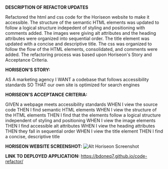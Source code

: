 <strong>DESCRIPTION OF REFACTOR UPDATES</strong>

Refactored the html and css code for the Horiseon website to make it accessible. The structure of the semantic HTML elements was updated to follow a logical structure indepedent
of styling and positioning with comments added. The images were giving alt attributes and the heading attributes were organized into sequential order. The title element was 
updated with a concise and descriptive title. The css was organized to follow the flow of the HTML elements, consolidated, and comments were added. The refactoring process was 
based upon Horiseon's Story and Acceptance Criteria.

<strong>HORISEON'S STORY:</strong>

AS A marketing agency
I WANT a codebase that follows accessibility standards
SO THAT our own site is optimized for search engines

<strong>HORISEON'S ACCEPTANCE CRITERIA:</strong>

GIVEN a webpage meets accessibility standards
WHEN I view the source code
THEN I find semantic HTML elements
WHEN I view the structure of the HTML elements
THEN I find that the elements follow a logical structure independent of styling and positioning
WHEN I view the image elements
THEN I find accessible alt attributes
WHEN I view the heading attributes
THEN they fall in sequential order
WHEN I view the title element
THEN I find a concise, descriptive title

<strong>HORISEON WEBSITE SCREENSHOT:</strong>
![Alt Horiseon Screenshot](/bdoneq7/code-factor/images/screenshot.png?raw=true "Horiseon Screenshot")

<strong>LINK TO DEPLOYED APPLICATION:</strong>
https://bdoneq7.github.io/code-refactor/
